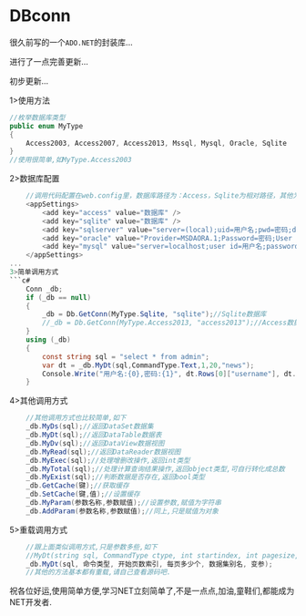 DBconn
======

很久前写的一个`ADO.NET`的封装库...

进行了一点完善更新...

初步更新...

1>使用方法

```c#
//枚举数据库类型
public enum MyType
{
    Access2003, Access2007, Access2013, Mssql, Mysql, Oracle, Sqlite
}
//使用很简单,如MyType.Access2003
```

2>数据库配置
```c#
	//调用代码配置在web.config里，数据库路径为：Access，Sqlite为相对路径，其他为全路径
    <appSettings>
        <add key="access" value="数据库" />
        <add key="sqlite" value="数据库" />
        <add key="sqlserver" value="server=(local);uid=用户名;pwd=密码;database=数据库" />
        <add key="oracle" value="Provider=MSDAORA.1;Password=密码;User ID=用户名;Data Source=数据库" />
        <add key="mysql" value="server=localhost;user id=用户名;password=密码;database=数据库" />
    </appSettings>
...
3>简单调用方式
```c#
	Conn _db;
	if (_db == null)
    {
        _db = Db.GetConn(MyType.Sqlite, "sqlite");//Sqlite数据库
        //_db = Db.GetConn(MyType.Access2013, "access2013");//Access数据库
    }
    using (_db)
    {
        const string sql = "select * from admin";
        var dt = _db.MyDt(sql,CommandType.Text,1,20,"news");
        Console.Write("用户名:{0},密码:{1}", dt.Rows[0]["username"], dt.Rows[0]["password"]);
    }
```
4>其他调用方式
```c#
	//其他调用方式也比较简单,如下
	_db.MyDs(sql);//返回DataSet数据集
	_db.MyDt(sql);//返回DataTable数据表
	_db.MyDv(sql);//返回DataView数据视图
	_db.MyRead(sql);//返回DataReader数据视图
	_db.MyExec(sql);//处理增删改操作,返回int类型
	_db.MyTotal(sql);//处理计算查询结果操作,返回object类型,可自行转化成总数
	_db.MyExist(sql);//判断数据是否存在,返回bool类型
	_db.GetCache(键);//获取缓存
	_db.SetCache(键,值);//设置缓存
	_db.MyParam(参数名称,参数赋值);//设置参数,赋值为字符串
	_db.AddParam(参数名称,参数赋值);//同上,只是赋值为对象
```
5>重载调用方式
```c#
	//跟上面类似调用方式,只是参数多些,如下
	//MyDt(string sql, CommandType ctype, int startindex, int pagesize, string dataname, params IDataParameter[] param)
	_db.MyDt(sql, 命令类型, 开始页数索引, 每页多少个, 数据集别名, 变参);
	//其他的方法基本都有重载,请自己查看源码吧.
```

祝各位好运,使用简单方便,学习NET立刻简单了,不是一点点,加油,童鞋们,都能成为NET开发者.